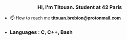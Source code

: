 <h3 align="center">Hi, I'm Titouan. Student at 42 Paris</h3>

- 📫 How to reach me **titouan.brebion@protonmail.com**

* ### Languages : C, C++, Bash
